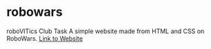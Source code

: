 # robowars
roboVITics Club Task
A simple website made from HTML and CSS on RoboWars.
[Link to Website](https://anmoliscool.github.io/robo/)
